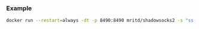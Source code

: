 ### Example
``` sh
docker run --restart=always -dt -p 8490:8490 mritd/shadowsocks2 -s "ss://AEAD_CHACHA20_POLY1305:your-password@:8490"
```
